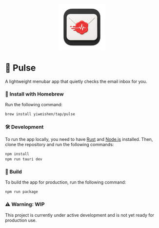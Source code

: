 <br>
<p align="center">
<img src="./src-tauri/icons/icon.png" alt="Pulse" height="150" width="150"/>
</a>
</p>

# 📩 Pulse

A lightweight menubar app that quietly checks the email inbox for you.

### 🍺 Install with Homebrew

Run the following command:

```bash
brew install yiweishen/tap/pulse
```

### 🛠️ Development

To run the app locally, you need to have [Rust](https://www.rust-lang.org/tools/install) and [Node.js](https://nodejs.org/en/download/) installed. Then, clone the repository and run the following commands:

```bash
npm install
npm run tauri dev
```

### 🚀 Build

To build the app for production, run the following command:

```bash
npm run package
```

### ⚠️ Warning: WIP

This project is currently under active development and is not yet ready for production use.
